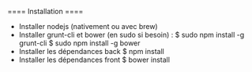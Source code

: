 ==== Installation ====

- Installer nodejs (nativement ou avec brew)
- Installer grunt-cli et bower (en sudo si besoin) : 
    $ sudo npm install -g grunt-cli
    $ sudo npm install -g bower
- Installer les dépendances back
    $ npm install
- Installer les dépendances front
    $ bower install
